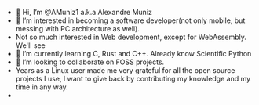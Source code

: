- 👋 Hi, I’m @AMuniz1 a.k.a Alexandre Muniz
- 👀 I’m interested in becoming a software developer(not only mobile, but messing with PC architecture as well). 
- Not so much interested in Web development, except for WebAssembly. We'll see
- 🌱 I’m currently learning C, Rust and C++. Already know Scientific Python 
- 💞️ I’m looking to collaborate on FOSS projects. 
-   Years as a Linux user made me very grateful for all the open source projects I use, I want to give back by contributing my knowledge and my time in any way.
-

<!---
AMuniz1/AMuniz1 is a ✨ special ✨ repository because its `README.md` (this file) appears on your GitHub profile.
You can click the Preview link to take a look at your changes.
--->
